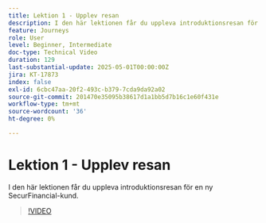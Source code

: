 ```yaml
---
title: Lektion 1 - Upplev resan
description: I den här lektionen får du uppleva introduktionsresan för en ny SecurFinancial-kund.
feature: Journeys
role: User
level: Beginner, Intermediate
doc-type: Technical Video
duration: 129
last-substantial-update: 2025-05-01T00:00:00Z
jira: KT-17873
index: false
exl-id: 6cbc47aa-20f2-493c-b379-7cda9da92a02
source-git-commit: 201470e35095b38617d1a1bb5d7b16c1e60f431e
workflow-type: tm+mt
source-wordcount: '36'
ht-degree: 0%

---
```


# Lektion 1 - Upplev resan

I den här lektionen får du uppleva introduktionsresan för en ny SecurFinancial-kund.

>[!VIDEO](https://video.tv.adobe.com/v/3457827/?learn=on&enablevpops)
